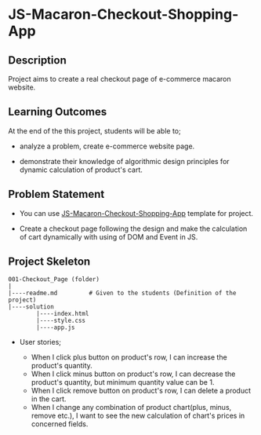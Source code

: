 # JS-Macaron-Checkout-Shopping-App

## Description
Project aims to create a real checkout page of e-commerce macaron website.

## Learning Outcomes

At the end of the this project, students will be able to;

- analyze a problem, create e-commerce website page.

- demonstrate their knowledge of algorithmic design principles for dynamic calculation of product's cart.

   
## Problem Statement

- You can use [JS-Macaron-Checkout-Shopping-App](https://github.com/bzceval/javascript-macaron-checkout-app) template for project.

- Create a checkout page following the design and make the calculation of cart dynamically with using of DOM and Event in JS.


## Project Skeleton 

```
001-Checkout_Page (folder)
|
|----readme.md         # Given to the students (Definition of the project)          
|----solution
        |----index.html  
        |----style.css   
        |----app.js
```

-  User stories;

   - When I click plus button on product's row, I can increase the product's quantity.
   - When I click minus button on product's row, I can decrease the product's quantity, but minimum quantity value can be 1.
   - When I click remove button on product's row, I can delete a product in the cart.
   - When I change any combination of product chart(plus, minus, remove etc.), I want to see the new calculation of chart's prices in concerned fields.